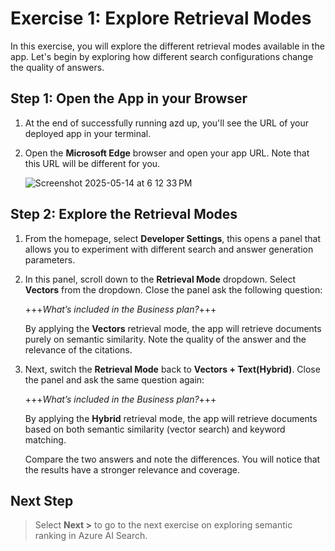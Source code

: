 # Exercise 1: Explore Retrieval Modes

In this exercise, you will explore the different retrieval modes available in the app. Let's begin by exploring how different search configurations change the quality of answers.

## Step 1: Open the App in your Browser

1. At the end of successfully running azd up, you'll see the URL of your deployed app in your terminal. 

1. Open the **Microsoft Edge** browser and open your app URL. Note that this URL will be different for you.
   
    ![Screenshot 2025-05-14 at 6 12 33 PM](https://github.com/user-attachments/assets/57104952-2e55-434d-a38a-869ede36cb54)


## Step 2: Explore the Retrieval Modes

1. From the homepage, select **Developer Settings**, this opens a panel that allows you to experiment with different search and answer generation parameters.

1. In this panel, scroll down to the **Retrieval Mode** dropdown. Select **Vectors** from the dropdown. Close the panel ask the following question:

    +++*What’s included in the Business plan?*+++

    By applying the **Vectors** retrieval mode, the app will retrieve documents purely on semantic similarity. Note the quality of the answer and the relevance of the citations.

1. Next, switch the **Retrieval Mode** back to **Vectors + Text(Hybrid)**. Close the panel and ask the same question again:

    +++*What’s included in the Business plan?*+++

    By applying the **Hybrid** retrieval mode, the app will retrieve documents based on both semantic similarity (vector search) and keyword matching.
  
    Compare the two answers and note the differences. You will notice that the results have a stronger relevance and coverage.

## Next Step

> Select **Next >** to go to the next exercise on exploring semantic ranking in Azure AI Search.
